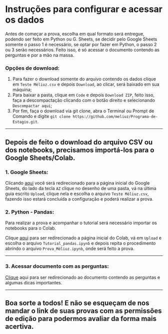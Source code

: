 # Instruções para configurar e acessar os dados

Antes de começar a prova, escolha em qual formato será entregue, podendo ser feito em Python ou G. Sheets, se decidir pelo Google Sheets somente o passo 1 é necessário, se optar por fazer em Python, o passo 2 ou 3 serão necessários. Feito isso, é só acessar o documento contendo as perguntas e por a mão na massa.

### Opções de download:

1. Para fazer o download somente do arquivo contendo os dados clique em `Teste Méliuz.csv` e depois `Download`, ao clicar, será baixado em sua máquina;
2. Para baixar a pasta, clique em `Code` e depois `Download ZIP`, feito isso, faça a descompactação clicando com o botão direito e selecionando `Descompactar aqui`;
3. Por fim, faça o download via git clone, abra o Terminal ou Prompt de Comando e digite `git clone https://github.com/meliuz/Programa-de-Estagio.git`.
---
**Depois de feito o download do arquivo CSV ou dos notebooks, precisamos importá-los para o Google Sheets/Colab.**
--

### 1. Google Sheets:

Clicando [aqui](https://docs.google.com/spreadsheets) você será redirecionado para a página inicial do Google Sheets, do lado da tecla `AZ` clique no desenho de uma pasta, vá na última guia escrito `Upload`, clique nela e escolha o arquivo `Teste Méliuz.csv`, fazendo isso estará concluída a configuração e poderá realizar a prova.
### 2. Python - Pandas:

Para realizar a prova e acompanhar o tutorial será necessário importar os notebooks para o Colab.

Clique [aqui](https://colab.research.google.com/) para ser redirecionado a página inicial do Colab, vá em `Upload` e escolha o arquivo `Tutorial_pandas.ipynb` e depois repita o procedimento abrindo o arquivo `Prova_Méliuz.ipynb`, onde será feito a prova. 

---

### 3. Acessar documento com as perguntas:

[Clique](https://github.com/Crystian7/Programa-de-Estagio/blob/dde188d8228fd79b0f1dc3c4b6f75ead51c9e456/Aprendendo%20Google%20Sheets%20e%20Pandas%20na%20Ra%C3%A7a.md) aqui para ser redirecionado ao documento contendo as perguntas e algumas dicas importantes.

---

## Boa sorte a todos! E não se esqueçam de nos mandar o link de suas provas com as permissões de edição para podermos avaliar da forma mais acertiva. 




